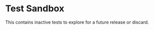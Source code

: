 Test Sandbox
===============================

This contains inactive tests to explore for a future release or discard.
